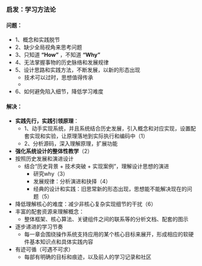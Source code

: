### 启发：学习方法论
#### 问题：
- 1、概念和实践脱节
- 2、缺少全局视角来思考问题
- 3、只知道 **“How”** ，不知道 **“Why”**
- 4、无法掌握事物的历史脉络和发展规律
- 5、设计思路和实践方法，不断发展，以新的形态出现
	- 技术可以过时，思想值得传承
	- 
- 6、如何避免陷入细节，降低学习难度
#### 解决：
- **实践先行，实践引领原理**：
	- 1、动手实现系统，并且系统结合历史发展，引入概念和对应实现，设置配套实现和实验，让原理落地到实际执行和编码中（1）
	- 2、分析源码，深入理解原理，扩展功能
- **强化系统设计的整体性教学**（2）
-  按照历史发展和演进设计
	- 结合“历史背景 + 技术突破 + 实现案例”，理解设计思想的演进
		- 研究why（3）
		- 发展规律：分析演进和抉择（4）
		- 经典的设计和实践：旧思常新的形态出现，思想能不能解决现在的问题（5）
- 降低理解核心的难度：减少非核心复杂实现细节的干扰（6）
- 丰富的配套资源来理解概念：
	- 整体框架、核心算法、关键组件之间的联系等的分析文档、配套的图示
- 逐步递进的学习节奏
	- 每一章会围绕操作系统支持应用的某个核心目标来展开，形成相应的软硬件基本知识点和具体实践内容
- 有迹可循（可遇不可求）
	- 每部有明确的目标和痕迹，以及前人的学习记录和社区
	